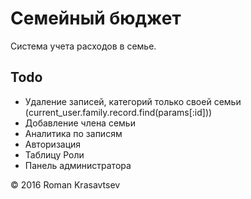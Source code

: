 # Семейный бюджет

Система учета расходов в семье.

## Todo
* Удаление записей, категорий только своей семьи (current_user.family.record.find(params[:id]))
* Добавление члена семьи
* Аналитика по записям
* Авторизация
* Таблицу Роли
* Панель администратора

© 2016 Roman Krasavtsev
